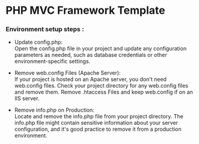 # PHP MVC Framework Template

### Environment setup steps : 

- Update config.php:  
  Open the config.php file in your project and update any configuration parameters as needed, such as database credentials or other environment-specific settings.

  
- Remove web.config Files (Apache Server):  
If your project is hosted on an Apache server, you don't need web.config files.
Check your project directory for any web.config files and remove them.
Remove .htaccess Files and keep web.config if on an IIS server.


- Remove info.php on Production:  
Locate and remove the info.php file from your project directory.
The info.php file might contain sensitive information about your server configuration, and it's good practice to remove it from a production environment.
